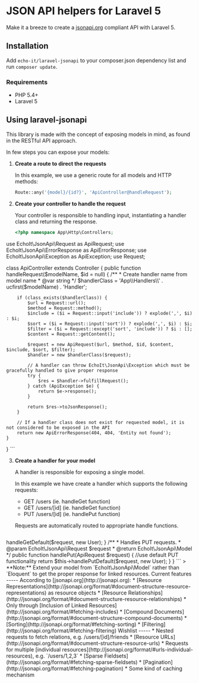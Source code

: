 JSON API helpers for Laravel 5
=====

Make it a breeze to create a [jsonapi.org](http://jsonapi.org/) compliant API with Laravel 5.

Installation
-----

Add `echo-it/laravel-jsonapi` to your composer.json dependency list and run `composer update`.

### Requirements

* PHP 5.4+
* Laravel 5


Using laravel-jsonapi
-----

This library is made with the concept of exposing models in mind, as found in the RESTful API approach.

In few steps you can expose your models:

1. **Create a route to direct the requests**

    In this example, we use a generic route for all models and HTTP methods:

    ```php
    Route::any('{model}/{id?}', 'ApiController@handleRequest');
    ```

2. **Create your controller to handle the request**

    Your controller is responsible to handling input, instantiating a handler class and returning the response.

    ```php
    <?php namespace App\Http\Controllers;

use EchoIt\JsonApi\Request as ApiRequest;
use EchoIt\JsonApi\ErrorResponse as ApiErrorResponse;
use EchoIt\JsonApi\Exception as ApiException;
use Request;

class ApiController extends Controller
{
    public function handleRequest($modelName, $id = null)
    {
        /**
         * Create handler name from model name
         * @var string
         */
        $handlerClass = 'App\\Handlers\\' . ucfirst($modelName) . 'Handler';

        if (class_exists($handlerClass)) {
			$url = Request::url();
            $method = Request::method();
            $include = ($i = Request::input('include')) ? explode(',', $i) : $i;
			$sort = ($i = Request::input('sort')) ? explode(',', $i) : $i;
			$filter = ($i = Request::except('sort', 'include')) ? $i : [];
			$content = Request::getContent();

            $request = new ApiRequest($url, $method, $id, $content, $include, $sort, $filter);
            $handler = new $handlerClass($request);

            // A handler can throw EchoIt\JsonApi\Exception which must be gracefully handled to give proper response
            try {
                $res = $handler->fulfillRequest();
            } catch (ApiException $e) {
                return $e->response();
            }
			
            return $res->toJsonResponse();
        }

        // If a handler class does not exist for requested model, it is not considered to be exposed in the API
        return new ApiErrorResponse(404, 404, 'Entity not found');
    }
}
    ```

3. **Create a handler for your model**

    A handler is responsible for exposing a single model.

    In this example we have create a handler which supports the following requests:

    * GET /users (ie. handleGet function)
    * GET /users/[id] (ie. handleGet function)
    * PUT /users/[id] (ie. handlePut function)
    
    Requests are automatically routed to appropriate handle functions.

    ```php
<?php namespace App\Handlers;

use Symfony\Component\HttpFoundation\Response;
use App\Models\User;

use EchoIt\JsonApi\Exception as ApiException;
use EchoIt\JsonApi\Request as ApiRequest;
use EchoIt\JsonApi\Handler as ApiHandler;
use Request;

/**
 * Handles API requests for Users.
 */
class UsersHandler extends ApiHandler
{
	const ERROR_SCOPE = 1024;
	
	/*
	* List of relations that can be included in response.
	* (eg. 'friend' could be included with ?include=friend)
	*/
	protected static $exposedRelations = [];
	
	/**
	 * Handles GET requests. 
	 * @param EchoIt\JsonApi\Request $request
	 * @return EchoIt\JsonApi\Model
	 */
	public function handleGet(ApiRequest $request)
	{
		//use default GET functionality, which includes
		//handling of sorting and filtering. 
		return $this->handleGetDefault($request, new User);
	}
	
	/**
	 * Handles PUT requests. 
	 * @param EchoIt\JsonApi\Request $request
	 * @return EchoIt\JsonApi\Model
	 */
	public function handlePut(ApiRequest $request)
	{
		//use default PUT functionality
		return $this->handlePutDefault($request, new User);
	}
}
    ```

    > **Note:** Extend your model from `EchoIt\JsonApi\Model` rather than `Eloquent` to get the proper response for linked resources.


Current features
-----

According to [jsonapi.org](http://jsonapi.org):

* [Resource Representations](http://jsonapi.org/format/#document-structure-resource-representations) as resource objects
* [Resource Relationships](http://jsonapi.org/format/#document-structure-resource-relationships)
   * Only through [Inclusion of Linked Resources](http://jsonapi.org/format/#fetching-includes)
* [Compound Documents](http://jsonapi.org/format/#document-structure-compound-documents)
* [Sorting](http://jsonapi.org/format/#fetching-sorting)
* [Filtering](http://jsonapi.org/format/#fetching-filtering)

Wishlist
-----

* Nested requests to fetch relations, e.g. /users/[id]/friends
* [Resource URLs](http://jsonapi.org/format/#document-structure-resource-urls)
* Requests for multiple [individual resources](http://jsonapi.org/format/#urls-individual-resources), e.g. `/users/1,2,3`
* [Sparse Fieldsets](http://jsonapi.org/format/#fetching-sparse-fieldsets)
* [Pagination] (http://jsonapi.org/format/#fetching-pagination)

* Some kind of caching mechanism

